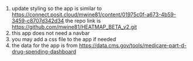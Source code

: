 1. update styling so the app is similar to https://connect.posit.cloud/mwine81/content/01975c0f-a673-4b59-3459-c8707d342d34 the repo link is https://github.com/mwine81/HEATMAP_BETA_v2.git
2. this app does not need a navbar
3. you may add a css file to the app if needed
4. the data for the app is from https://data.cms.gov/tools/medicare-part-d-drug-spending-dashboard
